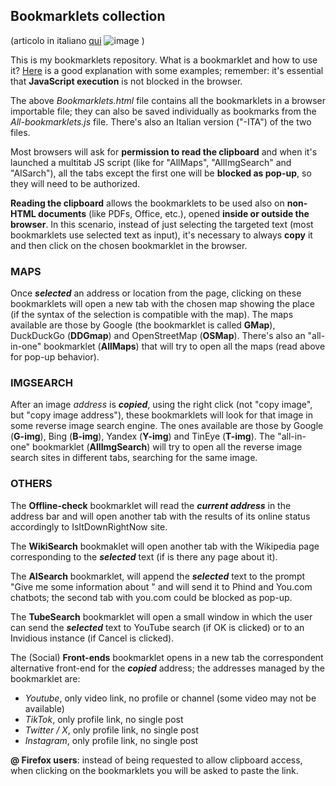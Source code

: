 
## Bookmarklets collection
(articolo in italiano [qui](https://turbolab.it/browser-455/come-automatizzare-navigazione-browser-bookmarklet-4255)  ![image](https://github.com/user-attachments/assets/fff61062-49ca-4c48-b82e-c1515ac544dc)
)

This is my bookmarklets repository. What is a bookmarklet and how to use it? [Here](https://www.freecodecamp.org/news/what-are-bookmarklets/) is a good explanation with some examples; remember: it's essential that **JavaScript execution** is not blocked in the browser.

The above *Bookmarklets.html* file contains all the bookmarklets in a browser importable file; they can also be saved individually as bookmarks from the *All-bookmarklets.js* file. There's also an Italian version ("-ITA") of the two files.

Most browsers will ask for **permission to read the clipboard** and when it's launched a multitab JS script (like for "AllMaps", "AllImgSearch" and "AISarch"), all the tabs except the first one will be **blocked as pop-up**, so they will need to be authorized.

**Reading the clipboard** allows the bookmarklets to be used also on **non-HTML documents** (like PDFs, Office, etc.), opened **inside or outside the browser**. In this scenario, instead of just selecting the targeted text (most bookmarklets use selected text as input), it's necessary to always **copy** it and then click on the chosen bookmarklet in the browser.


### MAPS

Once __*selected*__ an address or location from the page, clicking on these bookmarklets will open a new tab with the chosen map showing the place (if the syntax of the selection is compatible with the map). The maps available are those by Google (the bookmarklet is called **GMap**), DuckDuckGo (**DDGmap**) and OpenStreetMap (**OSMap**). There's also an "all-in-one" bookmarklet (**AllMaps**) that will try to open all the maps (read above for pop-up behavior).


### IMGSEARCH

After an image *address* is __*copied*__, using the right click (not "copy image", but "copy image address"), these bookmarklets will look for that image in some reverse image search engine. The ones available are those by Google (**G-img**), Bing (**B-img**), Yandex (**Y-img**) and TinEye (**T-img**). The "all-in-one" bookmarklet (**AllImgSearch**) will try to open all the reverse image search sites in different tabs, searching for the same image.


### OTHERS

The **Offline-check** bookmarklet will read the __*current address*__ in the address bar and will open another tab with the results of its online status accordingly to IsItDownRightNow site.

The **WikiSearch** bookmaklet will open another tab with the Wikipedia page corresponding to the __*selected*__ text (if is there any page about it).

The **AISearch** bookmarklet, will append the __*selected*__ text to the prompt "Give me some information about " and will send it to Phind and You.com chatbots; the second tab with you.com could be blocked as pop-up.

The **TubeSearch** bookmarklet will open a small window in which the user can send the __*selected*__ text to YouTube search (if OK is clicked) or to an Invidious instance (if Cancel is clicked).

The (Social) **Front-ends** bookmarklet opens in a new tab the correspondent alternative front-end for the __*copied*__ address; the addresses managed by the bookmarklet are:
- *Youtube*, only video link, no profile or channel (some video may not be available)
- *TikTok*, only profile link, no single post
- *Twitter / X*, only profile link, no single post
- *Instagram*, only profile link, no single post


**@ Firefox users**: instead of being requested to allow clipboard access, when clicking on the bookmarklets you will be asked to paste the link.
